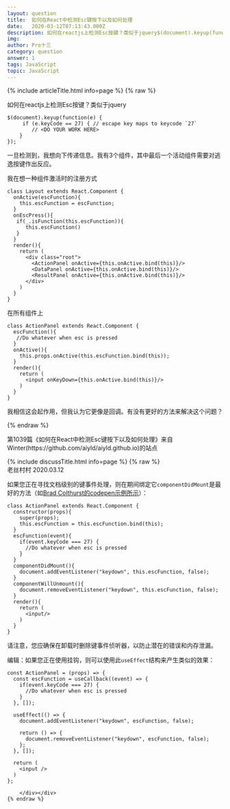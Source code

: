 ```yaml
---
layout: question
title:  如何在React中检测Esc键按下以及如何处理
date:   2020-03-12T07:13:43.000Z
description: 如何在reactjs上检测Esc按键？类似于jquery$(document).keyup(function(e) {     if (e.keyC...
img: 
author: Pro十三
category: question
answer: 1
tags: JavaScript
topic: JavaScript
---
```

<div class="article-root">
  <div class="article">
    {% include articleTitle.html info=page %}
    {% raw %}
    <div class="article-content"><p><font style="vertical-align: inherit;"><font style="vertical-align: inherit;">如何在reactjs上检测Esc按键？</font><font style="vertical-align: inherit;">类似于jquery</font></font></p>

<pre><code>$(document).keyup(function(e) {<font></font>
     if (e.keyCode == 27) { // escape key maps to keycode `27`<font></font>
        // &lt;DO YOUR WORK HERE&gt;<font></font>
    }<font></font>
});<font></font>
</code></pre>

<p><font style="vertical-align: inherit;"><font style="vertical-align: inherit;">一旦检测到，我想向下传递信息。</font><font style="vertical-align: inherit;">我有3个组件，其中最后一个活动组件需要对逃逸按键作出反应。</font></font></p>

<p><font style="vertical-align: inherit;"><font style="vertical-align: inherit;">我在想一种组件激活时的注册方式 </font></font></p>

<pre><code>class Layout extends React.Component {<font></font>
  onActive(escFunction){<font></font>
    this.escFunction = escFunction;<font></font>
  }<font></font>
  onEscPress(){<font></font>
   if(_.isFunction(this.escFunction)){<font></font>
      this.escFunction()<font></font>
   }<font></font>
  }<font></font>
  render(){<font></font>
    return (<font></font>
      &lt;div class="root"&gt;<font></font>
        &lt;ActionPanel onActive={this.onActive.bind(this)}/&gt;<font></font>
        &lt;DataPanel onActive={this.onActive.bind(this)}/&gt;<font></font>
        &lt;ResultPanel onActive={this.onActive.bind(this)}/&gt;<font></font>
      &lt;/div&gt;<font></font>
    )<font></font>
  }<font></font>
}<font></font>
</code></pre>

<p><font style="vertical-align: inherit;"><font style="vertical-align: inherit;">在所有组件上</font></font></p>

<pre><code>class ActionPanel extends React.Component {<font></font>
  escFunction(){<font></font>
   //Do whatever when esc is pressed<font></font>
  }<font></font>
  onActive(){<font></font>
    this.props.onActive(this.escFunction.bind(this));<font></font>
  }<font></font>
  render(){<font></font>
    return (   <font></font>
      &lt;input onKeyDown={this.onActive.bind(this)}/&gt;<font></font>
    )<font></font>
  }<font></font>
}<font></font>
</code></pre>

<p><font style="vertical-align: inherit;"><font style="vertical-align: inherit;">我相信这会起作用，但我认为它更像是回调。</font><font style="vertical-align: inherit;">有没有更好的方法来解决这个问题？</font></font></p></div>
    {% endraw %}
  </div>
  <p class="winter_mark">第1039篇《如何在React中检测Esc键按下以及如何处理》来自Winter(https://github.com/aiyld/aiyld.github.io)的站点</p>
  <div class="discuss-wrapper">
    {% include discussTitle.html info=page %}
    {% raw %}
    <div class="discuss-item">
        <div class="discuss-parent">
          <div class="discuss-meta">
            <span class="discuss-user">老丝村村</span>
            <span class="discuss-time">2020.03.12</span>
          </div>
          <div class="discuss-comment"><p><font style="vertical-align: inherit;"><font style="vertical-align: inherit;">如果您正在寻找文档级别的键事件处理，则在期间绑定它</font></font><code>componentDidMount</code><font style="vertical-align: inherit;"><font style="vertical-align: inherit;">是最好的方法（如</font></font><a href="http://codepen.io/anon/pen/ZOzaPW" rel="noreferrer"><font style="vertical-align: inherit;"><font style="vertical-align: inherit;">Brad Colthurst的codepen示例所示</font></font></a><font style="vertical-align: inherit;"><font style="vertical-align: inherit;">）：</font></font></p>

<pre><code>class ActionPanel extends React.Component {<font></font>
  constructor(props){<font></font>
    super(props);<font></font>
    this.escFunction = this.escFunction.bind(this);<font></font>
  }<font></font>
  escFunction(event){<font></font>
    if(event.keyCode === 27) {<font></font>
      //Do whatever when esc is pressed<font></font>
    }<font></font>
  }<font></font>
  componentDidMount(){<font></font>
    document.addEventListener("keydown", this.escFunction, false);<font></font>
  }<font></font>
  componentWillUnmount(){<font></font>
    document.removeEventListener("keydown", this.escFunction, false);<font></font>
  }<font></font>
  render(){<font></font>
    return (   <font></font>
      &lt;input/&gt;<font></font>
    )<font></font>
  }<font></font>
}<font></font>
</code></pre>

<p><font style="vertical-align: inherit;"><font style="vertical-align: inherit;">请注意，您应确保在卸载时删除键事件侦听器，以防止潜在的错误和内存泄漏。</font></font></p>

<p><font style="vertical-align: inherit;"><font style="vertical-align: inherit;">编辑：如果您正在使用挂钩，则可以使用此</font></font><code>useEffect</code><font style="vertical-align: inherit;"><font style="vertical-align: inherit;">结构来产生类似的效果：</font></font></p>

<pre><code>const ActionPanel = (props) =&gt; {<font></font>
  const escFunction = useCallback((event) =&gt; {<font></font>
    if(event.keyCode === 27) {<font></font>
      //Do whatever when esc is pressed<font></font>
    }<font></font>
  }, []);<font></font>
<font></font>
  useEffect(() =&gt; {<font></font>
    document.addEventListener("keydown", escFunction, false);<font></font>
<font></font>
    return () =&gt; {<font></font>
      document.removeEventListener("keydown", escFunction, false);<font></font>
    };<font></font>
  }, []);<font></font>
<font></font>
  return (   <font></font>
    &lt;input /&gt;<font></font>
  )<font></font>
};<font></font>
</code></pre></div>
        </div></div>
    {% endraw %}
  </div>
<div>

